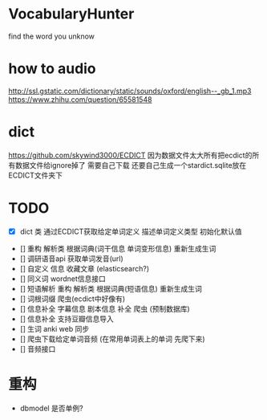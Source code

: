 # VocabularyHunter
find the word you unknow
# how to audio
http://ssl.gstatic.com/dictionary/static/sounds/oxford/english--_gb_1.mp3
https://www.zhihu.com/question/65581548
# dict
https://github.com/skywind3000/ECDICT
因为数据文件太大所有把ecdict的所有数据文件给ignore掉了 需要自己下载 还要自己生成一个stardict.sqlite放在ECDICT文件夹下

# TODO
- [x] dict 类 通过ECDICT获取给定单词定义 描述单词定义类型 初始化默认值
- [] 重构 解析类 根据词典(词干信息 单词变形信息) 重新生成生词
- [] 调研语音api 获取单词发音(url)
- [] 自定义 信息 收藏文章 (elasticsearch?)
- [] 同义词 wordnet信息接口
- [] 短语解析  重构 解析类 根据词典(短语信息) 重新生成生词
- [] 词根词缀 爬虫(ecdict中好像有)
- [] 信息补全 字幕信息 剧本信息 补全 爬虫 (预制数据库)
- [] 信息补全 支持豆瓣信息导入
- [] 生词 anki web 同步
- [] 爬虫下载给定单词音频 (在常用单词表上的单词 先爬下来)
- [] 音频接口

# 重构
- dbmodel 是否单例?